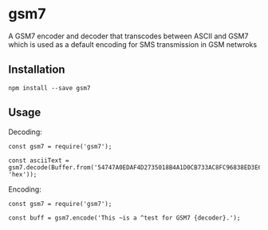 
# gsm7

A GSM7 encoder and decoder that transcodes between ASCII and GSM7 which is used as a default encoding for SMS transmission in GSM netwroks
## Installation

```
npm install --save gsm7
```

## Usage

Decoding:

```
const gsm7 = require('gsm7');

const asciiText = gsm7.decode(Buffer.from('54747A0EDAF4D2735018B4A1D0CB733AC8FC96838ED3E60DB44191CBE337B92CDFA45C', 'hex'));
```

Encoding:

```
const gsm7 = require('gsm7');

const buff = gsm7.encode('This ~is a ^test for GSM7 {decoder}.');
```
